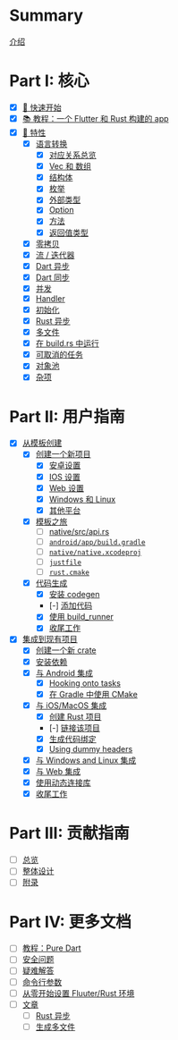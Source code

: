 # Summary

[介绍](./src/index.md)

# Part I: 核心

- [x] [🧭 快速开始](./src/quickstart.md)
- [x] [📚 教程：一个 Flutter 和 Rust 构建的 app](./src/tutorial_with_flutter.md)
- [x] [🎼 特性](./src/feature.md)
  - [x] [语言转换](./src/./src/feature/lang.md)
    - [x] [对应关系总览](./src/feature/lang_simple.md)
    - [x] [Vec 和 数组](./src/feature/lang_vec.md)
    - [x] [结构体](./src/feature/lang_struct.md)
    - [x] [枚举](./src/feature/lang_enum.md)
    - [x] [外部类型](./src/feature/lang_external.md)
    - [x] [Option](./src/feature/lang_option.md)
    - [x] [方法](./src/feature/lang_methods.md)
    - [x] [返回值类型](./src/feature/lang_return_types.md)
  - [x] [零拷贝](./src/feature/zero_copy.md)
  - [x] [流 / 迭代器](./src/feature/stream.md)
  - [x] [Dart 异步](./src/feature/async_dart.md)
  - [x] [Dart 同步](./src/feature/sync_dart.md)
  - [x] [并发](./src/feature/concurrency.md)
  - [x] [Handler](./src/feature/handler.md)
  - [x] [初始化](./src/feature/init.md)
  - [x] [Rust 异步](./src/feature/async_rust.md)
  - [x] [多文件](./src/feature/multiple_files.md)
  - [x] [在 build.rs 中运行](./src/feature/build_rs.md)
  - [x] [可取消的任务](./src/feature/cancelable_task.md)
  - [x] [对象池](./src/feature/object_pool.md)
  - [x] [杂项](./src/feature/misc.md)

# Part II: 用户指南

- [x] [从模板创建](./src/template.md)
  - [x] [创建一个新项目](./src/template/setup.md)
    - [x] [安卓设置](./src/template/setup_android.md)
    - [x] [IOS 设置](./src/template/setup_ios.md)
    - [x] [Web 设置](./src/template/setup_web.md)
    - [x] [Windows 和 Linux](./src/template/setup_desktop.md)
    - [x] [其他平台](./src/template/setup_others.md)
  - [x] [模板之旅](./src/template/tour.md)
    - [ ] [native/src/api.rs](./src/template/tour_api.md)
    - [ ] [`android/app/build.gradle`](./src/template/tour_gradle.md)
    - [ ] [`native/native.xcodeproj`](./src/template/tour_native_proj.md)
    - [ ] [`justfile`](./src/template/tour_justfile.md)
    - [ ] [`rust.cmake`](./src/template/tour_cmake.md)
  - [x] [代码生成](./src/template/generate.md)
    - [x] [安装 codegen](./src/template/generate_install.md)
    - [-] [添加代码](./src/template/generate_adding_code.md)
    - [x] [使用 build_runner](./src/template/generate_build_runner.md)
    - [x] [收尾工作](./src/template/generate_finish.md)
- [x] [集成到现有项目](./src/integrate.md)
  - [x] [创建一个新 crate](./src/integrate/new_crate.md)
  - [x] [安装依赖](./src/integrate/deps.md)
  - [x] [与 Android 集成](./src/integrate/android.md)
    - [x] [Hooking onto tasks](./src/integrate/android_tasks.md)
    - [x] [在 Gradle 中使用 CMake](./src/integrate/android_cmake.md)
  - [x] [与 iOS/MacOS 集成](./src/integrate/ios.md)
    - [x] [创建 Rust 项目](./src/integrate/ios_proj.md)
    - [-] [链接该项目](./src/integrate/ios_linking.md)
    - [x] [生成代码绑定](./src/integrate/ios_gen.md)
    - [x] [Using dummy headers](./src/integrate/ios_headers.md)
  - [x] [与 Windows and Linux 集成](./src/integrate/desktop.md)
  - [x] [与 Web 集成](./src/integrate/web.md)
  - [x] [使用动态连接库](./src/integrate/usage.md)
  - [x] [收尾工作](./src/integrate/finish.md)

# Part III: 贡献指南

- [ ] [总览](./src/contributing/overview.md)
- [ ] [整体设计](./src/contributing/design.md)
- [ ] [附录](./src/contributing/appendix.md)

# Part IV: 更多文档

- [ ] [教程：Pure Dart](./src/tutorial_pure_dart.md)
- [ ] [安全问题](./src/safety.md)
- [ ] [疑难解答](./src/troubleshooting.md)
- [ ] [命令行参数](./src/command_line.md)
- [ ] [从零开始设置 Fluuter/Rust 环境](./src/set_up_from_scratch.md)
- [ ] [文章](./src/article.md)
  - [ ] [Rust 异步](./src/article/async_in_rust.md)
  - [ ] [生成多文件](./src/article/generate_multiple_files.md)
